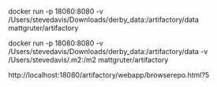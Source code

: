 docker run -p 18080:8080 -v /Users/stevedavis/Downloads/derby_data:/artifactory/data mattgruter/artifactory

docker run -p 18080:8080 -v /Users/stevedavis/Downloads/derby_data:/artifactory/data -v /Users/stevedavis/.m2:/m2 mattgruter/artifactory

http://localhost:18080/artifactory/webapp/browserepo.html?5
